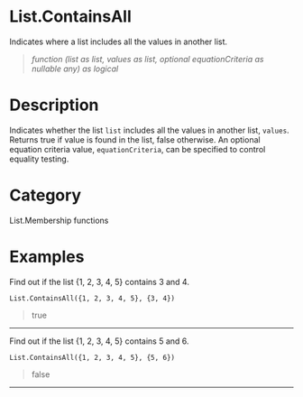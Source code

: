 ﻿# List.ContainsAll
Indicates where a list includes all the values in another list.
> _function (list as list, values as list, optional equationCriteria as nullable any) as logical_
# Description 
Indicates whether the list <code>list</code> includes all the values in another list, <code>values</code>.
    Returns true if value is found in the list, false otherwise. An optional equation criteria value, <code>equationCriteria</code>, can be specified to control equality testing. 
# Category 
List.Membership functions
# Examples 
Find out if the list {1, 2, 3, 4, 5} contains 3 and 4.
```
List.ContainsAll({1, 2, 3, 4, 5}, {3, 4})
```
> true
***
Find out if the list {1, 2, 3, 4, 5} contains 5 and 6.
```
List.ContainsAll({1, 2, 3, 4, 5}, {5, 6})
```
> false
***
